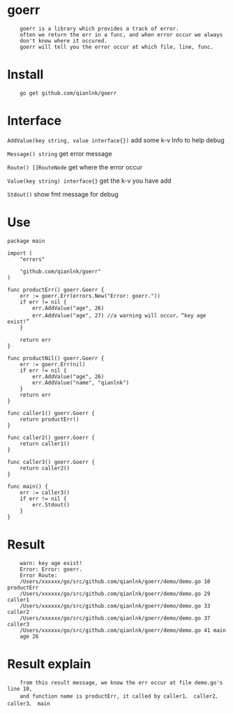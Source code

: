 # goerr

		goerr is a library which provides a track of error. 
		often we return the err in a func, and when error occur we always 
		don't know where it occured. 
		goerr will tell you the error occur at which file, line, func.

# Install
		go get github.com/qianlnk/goerr

# Interface

`AddValue(key string, value interface{})` add some k-v Info to help debug

`Message() string` get error message

`Route() []RouteNode` get where the error occur

`Value(key string) interface{}` get the k-v you have add

`Stdout()` show fmt message for debug

# Use

```golang
package main

import (
	"errors"

	"github.com/qianlnk/goerr"
)

func productErr() goerr.Goerr {
	err := goerr.Err(errors.New("Error: goerr."))
	if err != nil {
		err.AddValue("age", 26)
		err.AddValue("age", 27) //a warning will occur，“key age exist!”
	}

	return err
}

func productNil() goerr.Goerr {
	err := goerr.Err(nil)
	if err != nil {
		err.AddValue("age", 26)
		err.AddValue("name", "qianlnk")
	}
	return err
}

func caller1() goerr.Goerr {
	return productErr()
}

func caller2() goerr.Goerr {
	return caller1()
}

func caller3() goerr.Goerr {
	return caller2()
}

func main() {
	err := caller3()
	if err != nil {
		err.Stdout()
	}
}
``` 

# Result

		warn: key age exist!
		Error: Error: goerr.
		Error Route:
		/Users/xxxxxx/go/src/github.com/qianlnk/goerr/demo/demo.go 10 productErr
		/Users/xxxxxx/go/src/github.com/qianlnk/goerr/demo/demo.go 29 caller1
		/Users/xxxxxx/go/src/github.com/qianlnk/goerr/demo/demo.go 33 caller2
		/Users/xxxxxx/go/src/github.com/qianlnk/goerr/demo/demo.go 37 caller3
		/Users/xxxxxx/go/src/github.com/qianlnk/goerr/demo/demo.go 41 main
		age 26

# Result explain
		from this result message, we know the err occur at file demo.go's line 10, 
		and function name is productErr, it called by caller1、 caller2、 caller3、 main